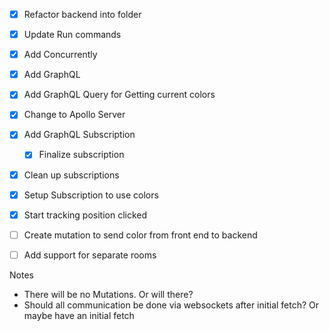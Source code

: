 - [x] Refactor backend into folder
- [x] Update Run commands
- [x] Add Concurrently 
- [x] Add GraphQL
- [x] Add GraphQL Query for Getting current colors
- [x] Change to Apollo Server
- [x] Add GraphQL Subscription
    - [x] Finalize subscription
- [x] Clean up subscriptions
- [x] Setup Subscription to use colors
- [x] Start tracking position clicked
- [ ] Create mutation to send color from front end to backend
- [ ] Add support for separate rooms


Notes

- There will be no Mutations. Or will there?
- Should all communication be done via websockets after initial fetch? Or maybe have an initial fetch